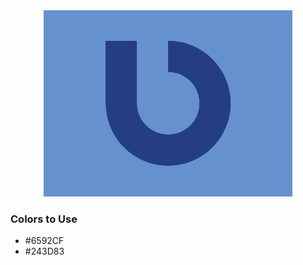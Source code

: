 <div style="text-align:center">
    <img src="../images/39.png" />
</div>

### Colors to Use
- #6592CF
- #243D83